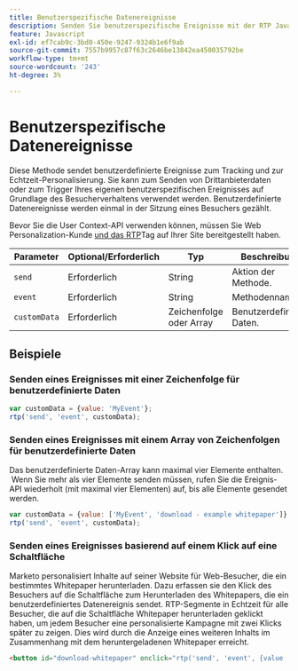 ```yaml
---
title: Benutzerspezifische Datenereignisse
description: Senden Sie benutzerspezifische Ereignisse mit der RTP JavaScript-API für Web Personalization mit Parametern, Zeichenfolgen- oder Array-Daten von bis zu vier Elementen und klickbasierten Triggern.
feature: Javascript
exl-id: ef7cab9c-3bd0-450e-9247-9324b1e6f9ab
source-git-commit: 7557b9957c87f63c2646be13842ea450035792be
workflow-type: tm+mt
source-wordcount: '243'
ht-degree: 3%

---
```


# Benutzerspezifische Datenereignisse

Diese Methode sendet benutzerdefinierte Ereignisse zum Tracking und zur Echtzeit-Personalisierung. Sie kann zum Senden von Drittanbieterdaten oder zum Trigger Ihres eigenen benutzerspezifischen Ereignisses auf Grundlage des Besucherverhaltens verwendet werden. Benutzerdefinierte Datenereignisse werden einmal in der Sitzung eines Besuchers gezählt.

Bevor Sie die User Context-API verwenden können, müssen Sie Web Personalization-Kunde [ und das RTP](https://experienceleague.adobe.com/en/docs/marketo/using/product-docs/web-personalization/rtp-tag-implementation/deploy-the-rtp-javascript)Tag auf Ihrer Site bereitgestellt haben.

| Parameter | Optional/Erforderlich | Typ | Beschreibung |
|---|---|---|---|
| `send` | Erforderlich | String | Aktion der Methode. |
| `event` | Erforderlich | String | Methodenname. |
| `customData` | Erforderlich | Zeichenfolge oder Array | Benutzerdefinierte Daten. |

## Beispiele

### Senden eines Ereignisses mit einer Zeichenfolge für benutzerdefinierte Daten

```javascript
var customData = {value: 'MyEvent'};
rtp('send', 'event', customData);
```

### Senden eines Ereignisses mit einem Array von Zeichenfolgen für benutzerdefinierte Daten

Das benutzerdefinierte Daten-Array kann maximal vier Elemente enthalten.  Wenn Sie mehr als vier Elemente senden müssen, rufen Sie die Ereignis-API wiederholt (mit maximal vier Elementen) auf, bis alle Elemente gesendet werden.

```javascript
var customData = {value: ['MyEvent', 'download - example whitepaper']};
rtp('send', 'event', customData);
```

### Senden eines Ereignisses basierend auf einem Klick auf eine Schaltfläche

Marketo personalisiert Inhalte auf seiner Website für Web-Besucher, die ein bestimmtes Whitepaper herunterladen. Dazu erfassen sie den Klick des Besuchers auf die Schaltfläche zum Herunterladen des Whitepapers, die ein benutzerdefiniertes Datenereignis sendet. RTP-Segmente in Echtzeit für alle Besucher, die auf die Schaltfläche Whitepaper herunterladen geklickt haben, um jedem Besucher eine personalisierte Kampagne mit zwei Klicks später zu zeigen. Dies wird durch die Anzeige eines weiteren Inhalts im Zusammenhang mit dem heruntergeladenen Whitepaper erreicht.

```html
<button id="download-whitepaper" onclick="rtp('send', 'event', {value :'download - example whitepaper'})">Download</button>
```
